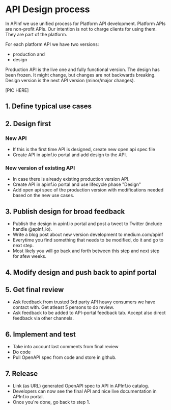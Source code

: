 # API Design process

In APInf we use unified process for Platform API development. Platform APIs are non-profit APIs. Our intention is not to charge clients for using them. They are part of the platform. 

For each platform API we have two versions: 
- production and 
- design

Production API is the live one and fully functional version. The design has been frozen. It might change, but changes are not backwards breaking. Design version is the next API version (minor/major changes). 


[PIC HERE]

## 1. Define typical use cases

## 2. Design first

### New API

- If this is the first time API is designed, create new open api spec file
- Create API in apinf.io portal and add design to the API. 

### New version of existing API

- In case there is already existing production version API. 
- Create API in apinf.io portal and use lifecycle phase "Design"
- Add open api spec of the production version with modifications needed based on the new use cases. 

## 3. Publish design for broad feedback

- Publish the design in apinf.io portal and post a tweet to Twitter (include handle @apinf_io). 
- Write a blog post about new version development to medium.com/apinf 
- Everytime you find something that needs to be modified, do it and go to next step. 
- Most likely you will go back and forth between this step and next step for afew weeks. 

## 4. Modify design and push back to apinf portal


## 5. Get final review

- Ask feedback from trusted 3rd party API heavy consumers we have contact with. Get atleast 5 persons to do review. 
- Ask feedback to be added to API-portal feedback tab. Accept also direct feedback via other channels. 

## 6. Implement and test
- Take into account last comments from final review
- Do code
- Pull OpenAPI spec from code and store in github. 

## 7. Release

- Link (as URL) generated OpenAPI spec to API in APInf.io catalog. 
- Developers can now see the final API and nice live documentation in APInf.io portal. 
- Once you're done, go back to step 1. 

